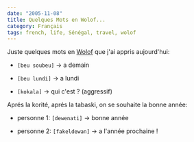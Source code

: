 ```yaml
---
date: "2005-11-08"
title: Quelques Mots en Wolof...
category: Français
tags: french, life, Sénégal, travel, wolof
---
```


Juste quelques mots en [Wolof](https://fr.wikipedia.org/wiki/Wolof) que j'ai appris aujourd'hui:

  * `[beu soubeu]` -> a demain

  * `[beu lundi]` -> a lundi

  * `[kokala]` -> qui c'est&nbsp;? (aggressif)

Aprés la korité, aprés la tabaski, on se souhaite la bonne année:

  * personne 1: `[dewenati]` -> bonne année

  * personne 2: `[fakeldewan]` -> a l'année prochaine&nbsp;!

